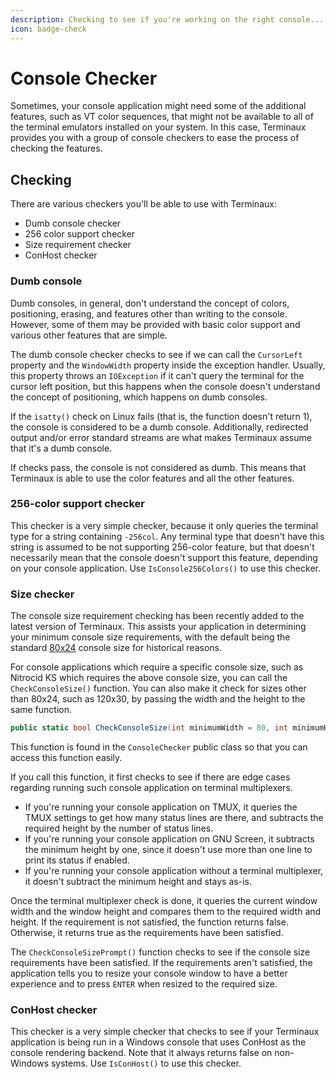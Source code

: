 ```yaml
---
description: Checking to see if you're working on the right console...
icon: badge-check
---
```


# Console Checker

Sometimes, your console application might need some of the additional features, such as VT color sequences, that might not be available to all of the terminal emulators installed on your system. In this case, Terminaux provides you with a group of console checkers to ease the process of checking the features.

## Checking

There are various checkers you'll be able to use with Terminaux:

* Dumb console checker
* 256 color support checker
* Size requirement checker
* ConHost checker

### Dumb console

Dumb consoles, in general, don't understand the concept of colors, positioning, erasing, and features other than writing to the console. However, some of them may be provided with basic color support and various other features that are simple.

The dumb console checker checks to see if we can call the `CursorLeft` property and the `WindowWidth` property inside the exception handler. Usually, this property throws an `IOException` if it can't query the terminal for the cursor left position, but this happens when the console doesn't understand the concept of positioning, which happens on dumb consoles.

If the `isatty()` check on Linux fails (that is, the function doesn't return 1), the console is considered to be a dumb console. Additionally, redirected output and/or error standard streams are what makes Terminaux assume that it's a dumb console.

If checks pass, the console is not considered as dumb. This means that Terminaux is able to use the color features and all the other features.

### 256-color support checker

This checker is a very simple checker, because it only queries the terminal type for a string containing `-256col`. Any terminal type that doesn't have this string is assumed to be not supporting 256-color feature, but that doesn't necessarily mean that the console doesn't support this feature, depending on your console application. Use `IsConsole256Colors()` to use this checker.

### Size checker

The console size requirement checking has been recently added to the latest version of Terminaux. This assists your application in determining your minimum console size requirements, with the default being the standard [80x24](https://softwareengineering.stackexchange.com/a/148765) console size for historical reasons.

For console applications which require a specific console size, such as Nitrocid KS which requires the above console size, you can call the `CheckConsoleSize()` function. You can also make it check for sizes other than 80x24, such as 120x30, by passing the width and the height to the same function.

```csharp
public static bool CheckConsoleSize(int minimumWidth = 80, int minimumHeight = 24)
```

This function is found in the `ConsoleChecker` public class so that you can access this function easily.

If you call this function, it first checks to see if there are edge cases regarding running such console application on terminal multiplexers.

* If you're running your console application on TMUX, it queries the TMUX settings to get how many status lines are there, and subtracts the required height by the number of status lines.
* If you're running your console application on GNU Screen, it subtracts the minimum height by one, since it doesn't use more than one line to print its status if enabled.
* If you're running your console application without a terminal multiplexer, it doesn't subtract the minimum height and stays as-is.

Once the terminal multiplexer check is done, it queries the current window width and the window height and compares them to the required width and height. If the requirement is not satisfied, the function returns false. Otherwise, it returns true as the requirements have been satisfied.

The `CheckConsoleSizePrompt()` function checks to see if the console size requirements have been satisfied. If the requirements aren't satisfied, the application tells you to resize your console window to have a better experience and to press `ENTER` when resized to the required size.

### ConHost checker

This checker is a very simple checker that checks to see if your Terminaux application is being run in a Windows console that uses ConHost as the console rendering backend. Note that it always returns false on non-Windows systems. Use `IsConHost()` to use this checker.
